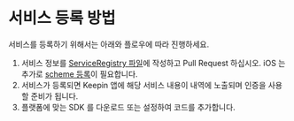 # 서비스 등록 방법
서비스를 등록하기 위해서는 아래와 플로우에 따라 진행하세요.

1. 서비스 정보를 [ServiceRegistry 파일](service_registry.md#service-infomaton)에 작성하고 Pull Request 하십시오. iOS 는 추가로 [scheme 등록](service_registry.md#ios-pre-register-scheme)이 필요합니다.
2. 서비스가 등록되면 Keepin 앱에 해당 서비스 내용이 내역에 노출되며 인증을 사용할 준비가 됩니다.
3. 플랫폼에 맞는 SDK 를 다운로드 또는 설정하여 코드를 추가합니다.
